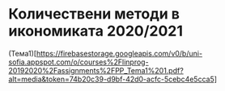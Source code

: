 # Количествени методи в икономиката 2020/2021

(Тема1)[https://firebasestorage.googleapis.com/v0/b/uni-sofia.appspot.com/o/courses%2Flinprog-20192020%2Fassignments%2FPP_Tema1%201.pdf?alt=media&token=74b20c39-d9bf-42d0-acfc-5cebc4e5cca5]



